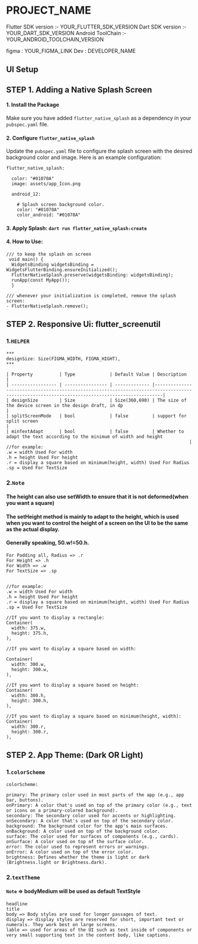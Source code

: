 # PROJECT_NAME


Flutter SDK version :-  YOUR_FLUTTER_SDK_VERSION
Dart SDK version :- YOUR_DART_SDK_VERSION
Android ToolChain :- YOUR_ANDROID_TOOLCHAIN_VERSION

figma : YOUR_FIGMA_LINK
Dev : DEVELOPER_NAME


## UI Setup

## STEP 1. Adding a Native Splash Screen

#### 1. Install the Package
Make sure you have added `flutter_native_splash` as a dependency in your `pubspec.yaml` file.

#### 2. Configure `flutter_native_splash`
Update the `pubspec.yaml` file to configure the splash screen with the desired background color and image. Here is an example configuration:

```add this at the end of pubspec yaml
flutter_native_splash:

  color: "#01070A"
  image: assets/app_Icon.png

  android_12:

    # Splash screen background color.
    color: "#01070A"
    color_android: "#01070A"
```

#### 3. Apply Splash: ```dart run flutter_native_splash:create```

#### 4. How to Use:

```
/// to keep the splash on screen
 void main() {
  WidgetsBinding widgetsBinding = WidgetsFlutterBinding.ensureInitialized();
  FlutterNativeSplash.preserve(widgetsBinding: widgetsBinding);
  runApp(const MyApp());
  }

/// whenever your initialization is completed, remove the splash screen:
- FlutterNativeSplash.remove();
```


## STEP 2. Responsive Ui: flutter_screenutil

### 1.`HELPER`
```
***
designSize: Size(FIGMA_WIDTH, FIGMA_HIGHT),
***

| Property          | Type             | Default Value | Description                                                                                                                                   |
| ----------------- | ---------------- | ------------- |-----------------------------------------------------------------------------------------------------------------------------------------------|
| designSize        | Size             | Size(360,690) | The size of the device screen in the design draft, in dp                                                                                      |
| splitScreenMode   | bool             | false         | support for split screen                                                                                                                      |
| minTextAdapt      | bool             | false         | Whether to adapt the text according to the minimum of width and height
                                                                     |
//for example:
.w = width Used For width
.h = height Used For height
.r = display a square based on minimum(height, width) Used For Radius
.sp = Used For TextSize

```


### 2.`Note`

#### The height can also use setWidth to ensure that it is not deformed(when you want a square)

#### The setHeight method is mainly to adapt to the height, which is used when you want to control the height of a screen on the UI to be the same as the actual display.

#### Generally speaking, 50.w!=50.h.

```
For Padding all, Radius => .r
For Height => .h
For Width => .w
For TextSize => .sp


//for example:
.w = width Used For width
.h = height Used For height
.r = display a square based on minimum(height, width) Used For Radius
.sp = Used For TextSize

//If you want to display a rectangle:
Container(
  width: 375.w,
  height: 375.h,
),

//If you want to display a square based on width:

Container(
  width: 300.w,
  height: 300.w,
),

//If you want to display a square based on height:
Container(
  width: 300.h,
  height: 300.h,
),

//If you want to display a square based on minimum(height, width):
Container(
  width: 300.r,
  height: 300.r,
),
```

## STEP 2. App Theme: (Dark OR Light)

### 1.`colorScheme`


```
colorScheme:

primary: The primary color used in most parts of the app (e.g., app bar, buttons).
onPrimary: A color that's used on top of the primary color (e.g., text or icons on a primary-colored background).
secondary: The secondary color used for accents or highlighting.
onSecondary: A color that's used on top of the secondary color.
background: The background color for the app's main surfaces.
onBackground: A color used on top of the background color.
surface: The color used for surfaces of components (e.g., cards).
onSurface: A color used on top of the surface color.
error: The color used to represent errors or warnings.
onError: A color used on top of the error color.
brightness: Defines whether the theme is light or dark (Brightness.light or Brightness.dark).
```

### 2.`textTheme`

####  `Note` => bodyMedium will be used as default TextStyle

```
headline
title
body => Body styles are used for longer passages of text.
display => display styles are reserved for short, important text or numerals. They work best on large screens.
lable => used for areas of the UI such as text inside of components or very small supporting text in the content body, like captions.
```


